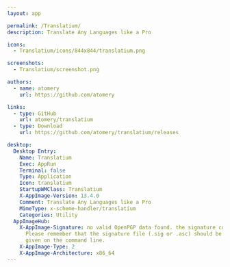 ```yaml
---
layout: app

permalink: /Translatium/
description: Translate Any Languages like a Pro

icons:
  - Translatium/icons/844x844/translatium.png

screenshots:
  - Translatium/screenshot.png

authors:
  - name: atomery
    url: https://github.com/atomery

links:
  - type: GitHub
    url: atomery/translatium
  - type: Download
    url: https://github.com/atomery/translatium/releases

desktop:
  Desktop Entry:
    Name: Translatium
    Exec: AppRun
    Terminal: false
    Type: Application
    Icon: translatium
    StartupWMClass: Translatium
    X-AppImage-Version: 13.4.0
    Comment: Translate Any Languages like a Pro
    MimeType: x-scheme-handler/translatium
    Categories: Utility
  AppImageHub:
    X-AppImage-Signature: no valid OpenPGP data found. the signature could not be verified.
      Please remember that the signature file (.sig or .asc) should be the first file
      given on the command line.
    X-AppImage-Type: 2
    X-AppImage-Architecture: x86_64
---
```

